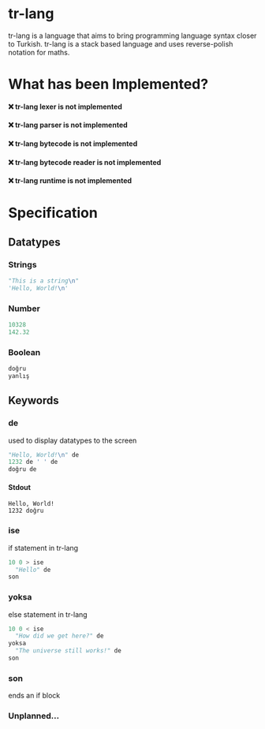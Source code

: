 # tr-lang

tr-lang is a language that aims to bring programming language syntax closer to Turkish.
tr-lang is a stack based language and uses reverse-polish notation for maths.

# What has been Implemented?

#### :x: tr-lang lexer is not implemented<br>
#### :x: tr-lang parser is not implemented<br>
#### :x: tr-lang bytecode is not implemented<br>
#### :x: tr-lang bytecode reader is not implemented<br>
#### :x: tr-lang runtime is not implemented<br>

# Specification

## Datatypes

### Strings

```py
"This is a string\n"
'Hello, World!\n'
```

### Number

```py
10328
142.32
```

### Boolean

```py
doğru
yanlış
```
## Keywords

### de
used to display datatypes to the screen
```py
"Hello, World!\n" de
1232 de ' ' de
doğru de
```
#### Stdout
```stdout
Hello, World!
1232 doğru
```

### ise
if statement in tr-lang
```py
10 0 > ise
  "Hello" de
son
```

### yoksa
else statement in tr-lang
```py
10 0 < ise
  "How did we get here?" de
yoksa
  "The universe still works!" de
son
```

### son
ends an if block

### Unplanned...
